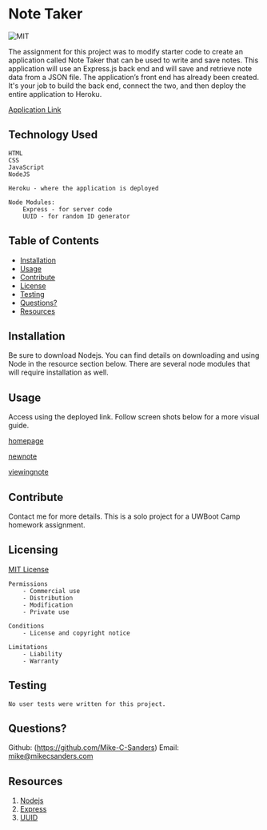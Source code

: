 # Note Taker
![MIT](https://img.shields.io/badge/license-MIT-brightgreen)

The assignment for this project was to modify starter code to create an application called Note Taker that can be used to write and save notes. This application will use an Express.js back end and will save and retrieve note data from a JSON file.  The application’s front end has already been created. It's your job to build the back end, connect the two, and then deploy the entire application to Heroku.

[Application Link](https://git.heroku.com/boiling-hollows-65517.git)

## Technology Used

    HTML
    CSS
    JavaScript
    NodeJS

    Heroku - where the application is deployed

    Node Modules:
        Express - for server code
        UUID - for random ID generator

## Table of Contents
    
- [Installation](#installation)
- [Usage](#usage)
- [Contribute](#Contribute)
- [License](#license)
- [Testing](#testing)
- [Questions?](#questions?)
- [Resources](#resources)

## Installation

Be sure to download Nodejs. You can find details on downloading and using Node in the resource section below. There are several node modules that will require installation as well.

## Usage

Access using the deployed link. Follow screen shots below for a more visual guide.

[homepage](./img/Home.JPG)

[newnote](./img/11-express-homework-demo-01.png)

[viewingnote](./img/11-express-homework-demo-02.png)

## Contribute

Contact me for more details. This is a solo project for a UWBoot Camp homework assignment.

## Licensing

[MIT License](https://github.com/git/git-scm.com/blob/main/MIT-LICENSE.txt)

    Permissions
        - Commercial use
        - Distribution
        - Modification
        - Private use

    Conditions
        - License and copyright notice

    Limitations
        - Liability
        - Warranty

## Testing
    
    No user tests were written for this project.

## Questions?

Github: (https://github.com/Mike-C-Sanders)
Email: mike@mikecsanders.com

## Resources

1. [Nodejs](https://nodejs.org/en/)
2. [Express](http://expressjs.com/)
3. [UUID](https://www.npmjs.com/package/uuid)